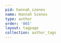 ```yaml
---
pid: hannah_szenes
name: Hannah Szenes
type: author
order: '065'
layout: tagpage
collection: author_tags
---
```

